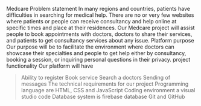 Medcare
Problem statement
In many regions and countries, patients have difficulties in searching for medical help. There are no or very few websites where patients or people can receive consultancy and help online at specific times and place at their residences.
Our Medcare project will assist people to book appointments with doctors, doctors to share their services, and patients to get consultancy services about any issue.
Platform purpose
Our purpose will be to facilitate the environment where doctors can showcase their specialties and people to get help either by consultancy, booking a session, or inquiring personal questions in their privacy.
project functionality
Our platform will have
> Ability to register
> Book service 
> Search a doctors
> Sending of messages 
The technical requirements for our project
> Programming language are HTML, CSS and JavaScript
> Coding environment a visual studio code
> Database system is firebase database
> Git and GitHub